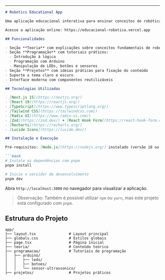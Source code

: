 ---

````markdown
# Robotics Educational App

Uma aplicação educacional interativa para ensinar conceitos de robótica e programação, com foco especial em Arduino. Criado com Next.js, React e Tailwind CSS, o projeto visa facilitar o aprendizado prático por meio de conteúdo teórico, tutoriais e projetos aplicados.

Acesse a aplicação online: https://educacional-robotica.vercel.app

## Funcionalidades

- Seção **Teoria** com explicações sobre conceitos fundamentais de robótica
- Seção **Programação** com tutoriais práticos:
  - Introdução à lógica
  - Programação com Arduino
  - Manipulação de LEDs, botões e sensores
- Seção **Projetos** com ideias práticas para fixação do conteúdo
- Suporte a tema claro e escuro
- Interface moderna com componentes reutilizáveis

## Tecnologias Utilizadas

- [Next.js 15](https://nextjs.org/)
- [React 19](https://reactjs.org/)
- [TypeScript](https://www.typescriptlang.org/)
- [Tailwind CSS](https://tailwindcss.com/)
- [Radix UI](https://www.radix-ui.com/)
- [Zod](https://zod.dev/) + [React Hook Form](https://react-hook-form.com/)
- [Recharts](https://recharts.org/)
- [Lucide Icons](https://lucide.dev/)

## Instalação e Execução

Pré-requisitos: [Node.js](https://nodejs.org/) instalado (versão 18 ou superior recomendada)

```bash
# Instale as dependências com pnpm
pnpm install

# Inicie o servidor de desenvolvimento
pnpm dev
````

Abra `http://localhost:3000` no navegador para visualizar a aplicação.

> Observação: Também é possível utilizar `npm` ou `yarn`, mas este projeto está configurado com `pnpm`.

## Estrutura do Projeto

```
app/
├── layout.tsx               # Layout principal
├── globals.css              # Estilos globais
├── page.tsx                 # Página inicial
├── teoria/                  # Conteúdo teórico
├── programacao/             # Tutoriais de programação
│   ├── arduino/
│   │   ├── leds/
│   │   ├── botoes/
│   │   └── sensor-ultrassonico/
├── projetos/                # Projetos práticos
```
